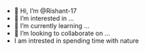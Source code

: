 - 👋 Hi, I’m @Rishant-17
- 👀 I’m interested in ...
- 🌱 I’m currently learning ...
- 💞️ I’m looking to collaborate on ...
- I am intrested in spending time with nature
